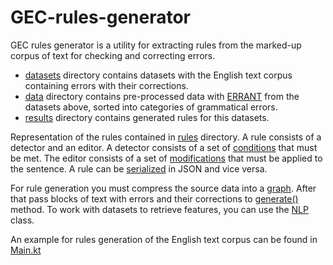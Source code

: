 # GEC-rules-generator

GEC rules generator is a utility for extracting rules from the marked-up corpus of text for checking and correcting errors.

* [datasets](https://github.com/Fatalll/GEC-rules-generator/tree/master/src/main/resources/datasets) directory contains datasets with the English text corpus containing errors with their corrections.
* [data](https://github.com/Fatalll/GEC-rules-generator/tree/master/src/main/resources/data/train) directory contains pre-processed data with [ERRANT](https://github.com/chrisjbryant/errant) from the datasets above, sorted into categories of grammatical errors.
* [results](https://github.com/Fatalll/GEC-rules-generator/tree/master/data/results) directory contains generated rules for this datasets.

Representation of the rules contained in [rules](https://github.com/Fatalll/GEC-rules-generator/tree/master/src/main/kotlin/rules) directory.
A rule consists of a detector and an editor. A detector consists of a set of [conditions](https://github.com/Fatalll/GEC-rules-generator/blob/master/src/main/kotlin/rules/Condition.kt) that must be met.
The editor consists of a set of [modifications](https://github.com/Fatalll/GEC-rules-generator/blob/master/src/main/kotlin/rules/Modifications.kt) that must be applied to the sentence.
A rule can be [serialized](https://github.com/Fatalll/GEC-rules-generator/blob/master/src/main/kotlin/rules/Moshi.kt) in JSON and vice versa.

For rule generation you must сompress the source data into a [graph](https://github.com/Fatalll/GEC-rules-generator/blob/master/src/main/kotlin/generation/Graphs.kt).
After that pass blocks of text with errors and their corrections to [generate()](https://github.com/Fatalll/GEC-rules-generator/blob/34d7cf57e5aa5886687b1bbe68630de8b4c9ce72/src/main/kotlin/generation/Generation.kt#L254) method.
To work with datasets to retrieve features, you can use the [NLP](https://github.com/Fatalll/GEC-rules-generator/blob/master/src/main/kotlin/extraction/NLP.kt) class.

An example for rules generation of the English text corpus can be found in [Main.kt](https://github.com/Fatalll/GEC-rules-generator/blob/master/src/main/kotlin/Main.kt)
